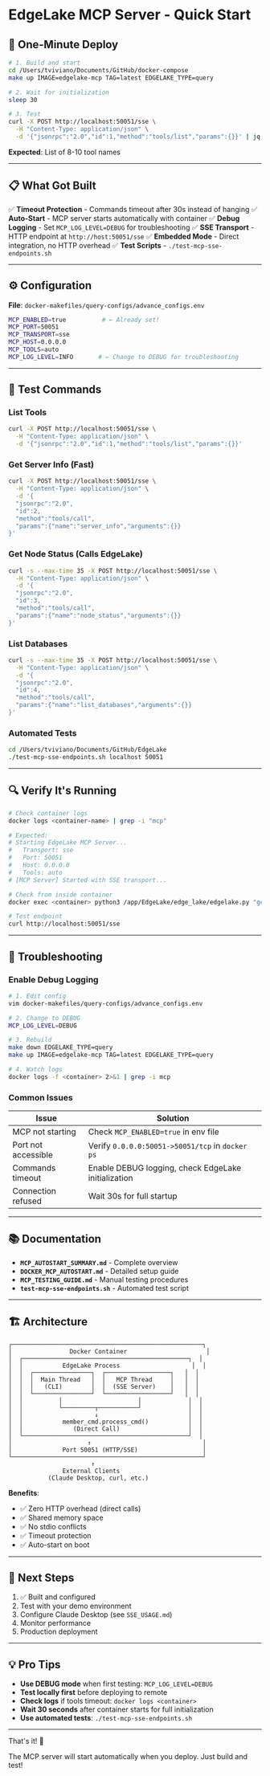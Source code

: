 # EdgeLake MCP Server - Quick Start

## 🚀 One-Minute Deploy

```bash
# 1. Build and start
cd /Users/tviviano/Documents/GitHub/docker-compose
make up IMAGE=edgelake-mcp TAG=latest EDGELAKE_TYPE=query

# 2. Wait for initialization
sleep 30

# 3. Test
curl -X POST http://localhost:50051/sse \
  -H "Content-Type: application/json" \
  -d '{"jsonrpc":"2.0","id":1,"method":"tools/list","params":{}}' | jq '.result.tools[].name'
```

**Expected**: List of 8-10 tool names

---

## 📋 What Got Built

✅ **Timeout Protection** - Commands timeout after 30s instead of hanging
✅ **Auto-Start** - MCP server starts automatically with container
✅ **Debug Logging** - Set `MCP_LOG_LEVEL=DEBUG` for troubleshooting
✅ **SSE Transport** - HTTP endpoint at `http://host:50051/sse`
✅ **Embedded Mode** - Direct integration, no HTTP overhead
✅ **Test Scripts** - `./test-mcp-sse-endpoints.sh`

---

## ⚙️ Configuration

**File**: `docker-makefiles/query-configs/advance_configs.env`

```bash
MCP_ENABLED=true          # ← Already set!
MCP_PORT=50051
MCP_TRANSPORT=sse
MCP_HOST=0.0.0.0
MCP_TOOLS=auto
MCP_LOG_LEVEL=INFO       # ← Change to DEBUG for troubleshooting
```

---

## 🧪 Test Commands

### List Tools
```bash
curl -X POST http://localhost:50051/sse \
  -H "Content-Type: application/json" \
  -d '{"jsonrpc":"2.0","id":1,"method":"tools/list","params":{}}'
```

### Get Server Info (Fast)
```bash
curl -X POST http://localhost:50051/sse \
  -H "Content-Type: application/json" \
  -d '{
  "jsonrpc":"2.0",
  "id":2,
  "method":"tools/call",
  "params":{"name":"server_info","arguments":{}}
}'
```

### Get Node Status (Calls EdgeLake)
```bash
curl -s --max-time 35 -X POST http://localhost:50051/sse \
  -H "Content-Type: application/json" \
  -d '{
  "jsonrpc":"2.0",
  "id":3,
  "method":"tools/call",
  "params":{"name":"node_status","arguments":{}}
}'
```

### List Databases
```bash
curl -s --max-time 35 -X POST http://localhost:50051/sse \
  -H "Content-Type: application/json" \
  -d '{
  "jsonrpc":"2.0",
  "id":4,
  "method":"tools/call",
  "params":{"name":"list_databases","arguments":{}}
}'
```

### Automated Tests
```bash
cd /Users/tviviano/Documents/GitHub/EdgeLake
./test-mcp-sse-endpoints.sh localhost 50051
```

---

## 🔍 Verify It's Running

```bash
# Check container logs
docker logs <container-name> | grep -i "mcp"

# Expected:
# Starting EdgeLake MCP Server...
#   Transport: sse
#   Port: 50051
#   Host: 0.0.0.0
#   Tools: auto
# [MCP Server] Started with SSE transport...

# Check from inside container
docker exec <container> python3 /app/EdgeLake/edge_lake/edgelake.py "get mcp server"

# Test endpoint
curl http://localhost:50051/sse
```

---

## 🐛 Troubleshooting

### Enable Debug Logging

```bash
# 1. Edit config
vim docker-makefiles/query-configs/advance_configs.env

# 2. Change to DEBUG
MCP_LOG_LEVEL=DEBUG

# 3. Rebuild
make down EDGELAKE_TYPE=query
make up IMAGE=edgelake-mcp TAG=latest EDGELAKE_TYPE=query

# 4. Watch logs
docker logs -f <container> 2>&1 | grep -i mcp
```

### Common Issues

| Issue | Solution |
|-------|----------|
| MCP not starting | Check `MCP_ENABLED=true` in env file |
| Port not accessible | Verify `0.0.0.0:50051->50051/tcp` in `docker ps` |
| Commands timeout | Enable DEBUG logging, check EdgeLake initialization |
| Connection refused | Wait 30s for full startup |

---

## 📚 Documentation

- **`MCP_AUTOSTART_SUMMARY.md`** - Complete overview
- **`DOCKER_MCP_AUTOSTART.md`** - Detailed setup guide
- **`MCP_TESTING_GUIDE.md`** - Manual testing procedures
- **`test-mcp-sse-endpoints.sh`** - Automated test script

---

## 🏗️ Architecture

```
┌─────────────────────────────────────────────────────┐
│                Docker Container                      │
│  ┌──────────────────────────────────────────────┐  │
│  │           EdgeLake Process                    │  │
│  │  ┌────────────────┐  ┌──────────────────┐   │  │
│  │  │  Main Thread   │  │   MCP Thread     │   │  │
│  │  │   (CLI)        │  │  (SSE Server)    │   │  │
│  │  └────────────────┘  └──────────────────┘   │  │
│  │          │                     │             │  │
│  │          └─────────┬───────────┘             │  │
│  │                    ↓                         │  │
│  │           member_cmd.process_cmd()           │  │
│  │              (Direct Call)                   │  │
│  └──────────────────────────────────────────────┘  │
│                     ↑                               │
│              Port 50051 (HTTP/SSE)                  │
└─────────────────────────────────────────────────────┘
                       ↑
               External Clients
           (Claude Desktop, curl, etc.)
```

**Benefits**:
- ✅ Zero HTTP overhead (direct calls)
- ✅ Shared memory space
- ✅ No stdio conflicts
- ✅ Timeout protection
- ✅ Auto-start on boot

---

## 🎯 Next Steps

1. ✅ Built and configured
2. Test with your demo environment
3. Configure Claude Desktop (see `SSE_USAGE.md`)
4. Monitor performance
5. Production deployment

---

## 💡 Pro Tips

- **Use DEBUG mode** when first testing: `MCP_LOG_LEVEL=DEBUG`
- **Test locally first** before deploying to remote
- **Check logs** if tools timeout: `docker logs <container>`
- **Wait 30 seconds** after container starts for full initialization
- **Use automated tests**: `./test-mcp-sse-endpoints.sh`

---

That's it! 🎉

The MCP server will start automatically when you deploy. Just build and test!
